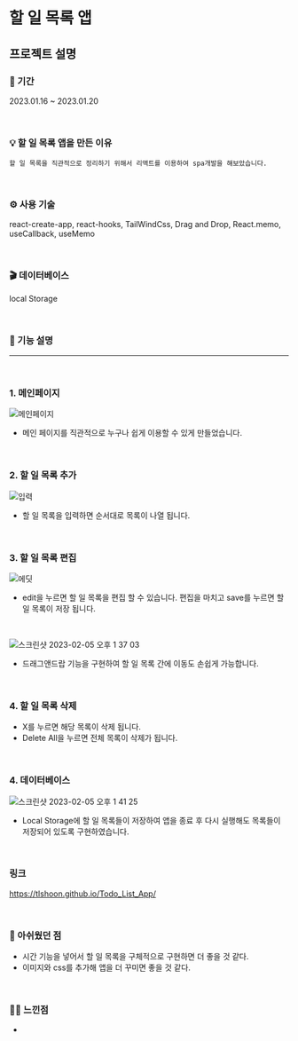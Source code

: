 # 할 일 목록 앱

## 프로젝트 설명

### 📆 기간

2023.01.16 ~ 2023.01.20<br/>

<br>

### 💡 할 일 목록 앱을 만든 이유

```
할 일 목록을 직관적으로 정리하기 위해서 리액트를 이용하여 spa개발을 해보았습니다.
```

<br>

### ⚙️ 사용 기술
react-create-app, react-hooks, TailWindCss, Drag and Drop, React.memo, useCallback, useMemo

<br>

### 🎬 데이터베이스
local Storage


<br>

### 🔎 기능 설명

<hr>

<br>

### 1. 메인페이지

![메인페이지](https://user-images.githubusercontent.com/87574833/216801614-569cb7ca-2aa0-4dda-92ab-714a86f55b99.jpeg)

 - 메인 페이지를 직관적으로 누구나 쉽게 이용할 수 있게 만들었습니다.

<br>

### 2. 할 일 목록 추가

![입력](https://user-images.githubusercontent.com/87574833/216801693-ad6587ec-c0f9-4fc2-ac5f-ea18cc648341.jpeg)

 - 할 일 목록을 입력하면 순서대로 목록이 나열 됩니다.

<br>

### 3. 할 일 목록 편집

![에딧](https://user-images.githubusercontent.com/87574833/216801733-0983e986-c4b6-48ae-b71e-c83466f6f716.jpeg)

 - edit을 누르면 할 일 목록을 편집 할 수 있습니다. 편집을 마치고 save를 누르면 할 일 목록이 저장 됩니다.
 
 <br>
 
![스크린샷 2023-02-05 오후 1 37 03](https://user-images.githubusercontent.com/87574833/216801845-6e8db098-1ee2-40d0-9fea-423aea771d68.jpeg)

 - 드래그앤드랍 기능을 구현하여 할 일 목록 간에 이동도 손쉽게 가능합니다.
 
 <br>
 
### 4. 할 일 목록 삭제

 - X를 누르면 해당 목록이 삭제 됩니다.
 - Delete All을 누르면 전체 목록이 삭제가 됩니다.

 
 <br>
 
 ### 4. 데이터베이스

![스크린샷 2023-02-05 오후 1 41 25](https://user-images.githubusercontent.com/87574833/216801968-e718ac4c-6970-4111-82e7-b06e1f26635a.jpeg)

 - Local Storage에 할 일 목록들이 저장하여 앱을 종료 후 다시 실행해도 목록들이 저장되어 있도록 구현하였습니다.

<br>

### 링크
https://tlshoon.github.io/Todo_List_App/

<br>

 ### 🙁 아쉬웠던 점
 -  시간 기능을 넣어서 할 일 목록을 구체적으로 구현하면 더 좋을 것 같다.
 -  이미지와 css를 추가해 앱을 더 꾸미면 좋을 것 같다.

<br>

 ### 👍🏻 느낀점
 - 

